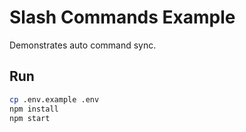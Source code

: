 # Slash Commands Example

Demonstrates auto command sync.

## Run
```bash
cp .env.example .env
npm install
npm start
```
